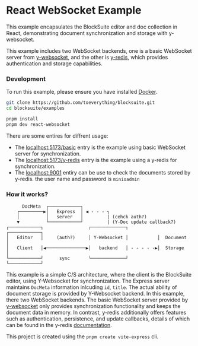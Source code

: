 # React WebSocket Example

This example encapsulates the BlockSuite editor and doc collection in React, demonstrating document synchronization and storage with y-websocket.

This example includes two WebSocket backends, one is a basic WebSocket server from [y-websocket](https://github.com/yjs/y-websocket), and the other is [y-redis](https://github.com/yjs/y-redis), which provides authentication and storage capabilities.

### Development

To run this example, please ensure you have installed [Docker](https://www.docker.com/).

```sh
git clone https://github.com/toeverything/blocksuite.git
cd blocksuite/examples

pnpm install
pnpm dev react-websocket
```

There are some entires for diffrent usage:

- The [localhost:5173/basic](http://localhost:5173/basic) entry is the example using basic WebSocket server for synchronization.
- The [localhost:5173/y-redis](http://localhost:5173/y-redis) entry is the example using a y-redis for synchronization.
- The [localhost:9001](http://localhost:5173/9001) entiry can be use to check the documents stored by y-redis. the user name and password is `minioadmin`

### How it works?

```
      DocMeta  ┌────────────┐
    ┌─────────▶│   Express  │ ◀ - - - ┐
    │          │   server   │         | (cehck auth?)
    ▼          └────────────┘         | (Y-Doc update callback?)
┌────────────┐                 ┌─────────────┐           ┌────────────┐
│   Editor   │     (auth?)     │ Y-Websocket │           │  Document  │
│   Client   │◀───────────────▶│   backend   │ - - - - -▶│  Storage   │
└────────────┘      sync       └─────────────┘           └────────────┘
```

This example is a simple C/S architecture, where the client is the BlockSuite editor, using Y-Websocket for synchronization. The Express server maintains `DocMeta` information inlcuding `id`, `title`. The actual ability of document storage is provided by Y-Websocket backend.
In this example, there two WebSocket backends. The basic WebSocket server provided by [y-websocket](https://github.com/yjs/y-websocket) only provides synchronization functionality and keeps the document data in memory. In contrast, y-redis additionally offers features such as authentication, persistence, and update callbacks, details of which can be found in the y-redis [documentation](https://github.com/yjs/y-redis).

This project is created using the `pnpm create vite-express` cli.
